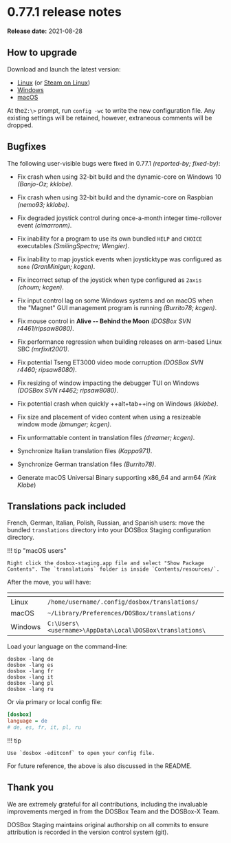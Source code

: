 # 0.77.1 release notes

**Release date:** 2021-08-28

## How to upgrade

Download and launch the latest version:

<div class="compact" markdown>

- [Linux](/downloads/linux/) (or [Steam on Linux](/downloads/linux#steam))
- [Windows](/downloads/windows/)
- [macOS](/downloads/macos/)

</div>

At the`Z:\>` prompt, run `config -wc` to write the new configuration file. Any
existing settings will be retained, however, extraneous comments will be
dropped.


## Bugfixes

The following user-visible bugs were fixed in 0.77.1 *(reported-by; fixed-by)*:

- Fix crash when using 32-bit build and the dynamic-core on Windows 10
  *(Banjo-Oz; kklobe)*.

- Fix crash when using 32-bit build and the dynamic-core on Raspbian *(nemo93;
  kklobe)*.

- Fix degraded joystick control during once-a-month integer time-rollover
  event *(cimarronm)*.

- Fix inability for a program to use its own bundled `HELP` and `CHOICE`
  executables *(SmilingSpectre; Wengier)*.

- Fix inability to map joystick events when joysticktype was configured as
  `none` *(GranMinigun; kcgen)*.

- Fix incorrect setup of the joystick when type configured as `2axis` *(choum;
  kcgen)*.

- Fix input control lag on some Windows systems and on macOS when the "Magnet"
  GUI management program is running *(Burrito78; kcgen)*.

- Fix mouse control in **Alive -- Behind the Moon** *(DOSBox SVN
  r4461/ripsaw8080)*.

- Fix performance regression when building releases on arm-based Linux SBC
  *(mrfixit2001)*.

- Fix potential Tseng ET3000 video mode corruption *(DOSBox SVN r4460;
  ripsaw8080)*.

- Fix resizing of window impacting the debugger TUI on Windows *(DOSBox SVN
  r4462; ripsaw8080)*.

- Fix potential crash when quickly ++alt+tab++ing on Windows *(kklobe)*.

- Fix size and placement of video content when using a resizeable window mode
  *(bmunger; kcgen)*.

- Fix unformattable content in translation files *(dreamer; kcgen)*.
- Synchronize Italian translation files *(Kappa971)*.
- Synchronize German translation files *(Burrito78)*.
- Generate macOS Universal Binary supporting x86_64 and arm64 *(Kirk Klobe*)


## Translations pack included

French, German, Italian, Polish, Russian, and Spanish users: move the bundled
`translations` directory into your DOSBox Staging configuration directory.

!!! tip "macOS users"

    Right click the dosbox-staging.app file and select "Show Package
    Contents". The `translations` folder is inside `Contents/resources/`.

After the move, you will have:

<div class="compact" markdown>

| <!-- --> | <!-- --> |
|----------|----------|
| Linux    | `/home/username/.config/dosbox/translations/` |
| macOS    | `~/Library/Preferences/DOSBox/translations/` |
| Windows  | `C:\Users\<username>\AppData\Local\DOSBox\translations\` |

</div>

Load your language on the command-line:

``` shell
dosbox -lang de
dosbox -lang es
dosbox -lang fr
dosbox -lang it
dosbox -lang pl
dosbox -lang ru
```

Or via primary or local config file:


``` ini
[dosbox]
language = de
# de, es, fr, it, pl, ru
```

!!! tip

    Use `dosbox -editconf` to open your config file.

For future reference, the above is also discussed in the README.


## Thank you

We are extremely grateful for all contributions, including the invaluable
improvements merged in from the DOSBox Team and the DOSBox-X Team.

DOSBox Staging maintains original authorship on all commits to ensure
attribution is recorded in the version control system (git).

